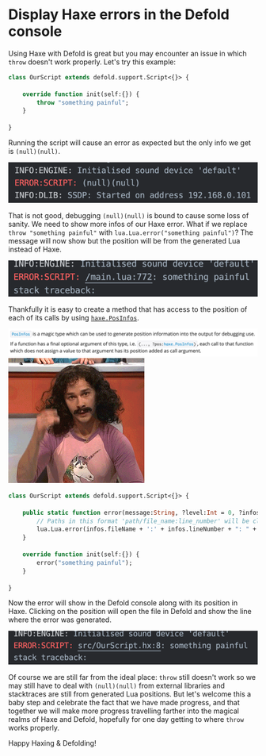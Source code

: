 # Display Haxe errors in the Defold console

Using Haxe with Defold is great but you may encounter an issue in which `throw` doesn't work properly. Let's try this example:

```haxe
class OurScript extends defold.support.Script<{}> {

    override function init(self:{}) {
        throw "something painful";
    }

}
```

Running the script will cause an error as expected but the only info we get is `(null)(null)`.

![just-throw](./images/just-throw.png)

That is not good, debugging `(null)(null)` is bound to cause some loss of sanity. We need to show more infos of our Haxe error. What if we replace `throw "something painful"` with `lua.Lua.error("something painful")`? The message will now show but the position will be from the generated Lua instead of Haxe.

![just-lua-error](./images/just-lua-error.png)

Thankfully it is easy to create a method that has access to the position of each of its calls by using [`haxe.PosInfos`](https://api.haxe.org/haxe/PosInfos.html).

![PosInfos](./images/PosInfos.png)
![magic](./images/magic.gif)

```haxe
class OurScript extends defold.support.Script<{}> {

    public static function error(message:String, ?level:Int = 0, ?infos:haxe.PosInfos):Void {
        // Paths in this format 'path/file_name:line_number' will be clickable in the Defold console.
        lua.Lua.error(infos.fileName + ':' + infos.lineNumber + ": " + message, level);
    }

    override function init(self:{}) {
        error("something painful");
    }

}
```

Now the error will show in the Defold console along with its position in Haxe. Clicking on the position will open the file in Defold and show the line where the error was generated.

![haxe-pos-error](./images/haxe-pos-error.png)

Of course we are still far from the ideal place: `throw` still doesn't work so we may still have to deal with `(null)(null)` from external libraries and stacktraces are still from generated Lua positions. But let's welcome this a baby step and celebrate the fact that we have made progress, and that together we will make more progress travelling farther into the magical realms of Haxe and Defold, hopefully for one day getting to where `throw` works properly.

Happy Haxing & Defolding!